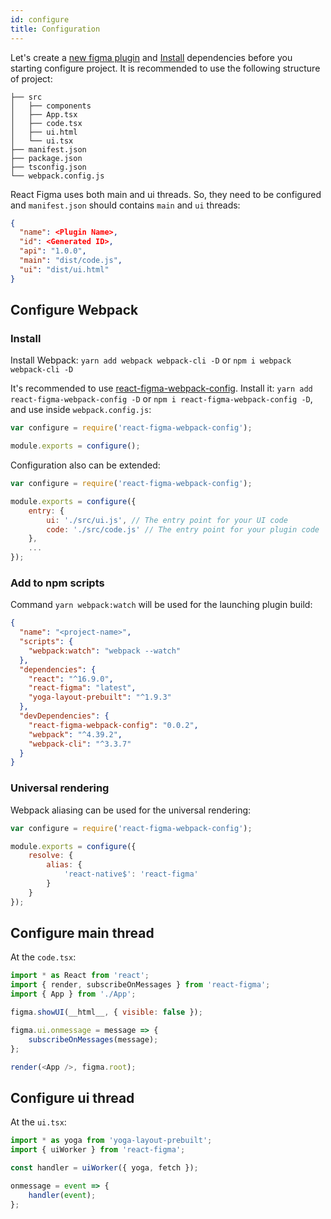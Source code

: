 ```yaml
---
id: configure
title: Configuration
---
```


Let's create a [new figma plugin](https://www.figma.com/plugin-docs/setup/) and 
[Install](installation.md) dependencies before you starting configure project. 
It is recommended to use the following structure of project:

```
├── src
│   ├── components
│   ├── App.tsx
│   ├── code.tsx
│   ├── ui.html
│   └── ui.tsx
├── manifest.json
├── package.json
├── tsconfig.json
└── webpack.config.js
```

React Figma uses both main and ui threads. 
So, they need to be configured and `manifest.json` should contains `main` and `ui` threads:

```json {5,6}
{
  "name": <Plugin Name>,
  "id": <Generated ID>,
  "api": "1.0.0",
  "main": "dist/code.js",
  "ui": "dist/ui.html"
}
```

## Configure Webpack

### Install

Install Webpack: `yarn add webpack webpack-cli -D` or `npm i webpack webpack-cli -D`

It's recommended to use [react-figma-webpack-config](https://github.com/react-figma/webpack-config).
Install it: `yarn add react-figma-webpack-config -D` or `npm i react-figma-webpack-config -D`, and use inside `webpack.config.js`:

```js
var configure = require('react-figma-webpack-config');

module.exports = configure();
```

Configuration also can be extended:

```js
var configure = require('react-figma-webpack-config');

module.exports = configure({
    entry: {
        ui: './src/ui.js', // The entry point for your UI code
        code: './src/code.js' // The entry point for your plugin code
    },
    ...
});
```

### Add to npm scripts

Command `yarn webpack:watch` will be used for the launching plugin build:

```json {4}
{
  "name": "<project-name>",
  "scripts": {
    "webpack:watch": "webpack --watch"
  },
  "dependencies": {
    "react": "^16.9.0",
    "react-figma": "latest",
    "yoga-layout-prebuilt": "^1.9.3"
  },
  "devDependencies": {
    "react-figma-webpack-config": "0.0.2",
    "webpack": "^4.39.2",
    "webpack-cli": "^3.3.7"
  }
}
```

### Universal rendering

Webpack aliasing can be used for the universal rendering:

```js
var configure = require('react-figma-webpack-config');

module.exports = configure({
    resolve: {
        alias: {
            'react-native$': 'react-figma'
        }
    }
});
```

## Configure main thread

At the `code.tsx`:

```javascript
import * as React from 'react';
import { render, subscribeOnMessages } from 'react-figma';
import { App } from './App';

figma.showUI(__html__, { visible: false });

figma.ui.onmessage = message => {
    subscribeOnMessages(message);
};

render(<App />, figma.root);
```

## Configure ui thread

At the `ui.tsx`:

```javascript
import * as yoga from 'yoga-layout-prebuilt';
import { uiWorker } from 'react-figma';

const handler = uiWorker({ yoga, fetch });

onmessage = event => {
    handler(event);
};
```
